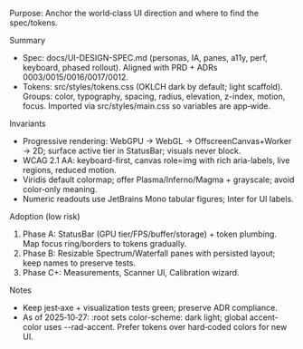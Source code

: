 Purpose: Anchor the world‑class UI direction and where to find the spec/tokens.

Summary

- Spec: docs/UI-DESIGN-SPEC.md (personas, IA, panes, a11y, perf, keyboard, phased rollout). Aligned with PRD + ADRs 0003/0015/0016/0017/0012.
- Tokens: src/styles/tokens.css (OKLCH dark by default; light scaffold). Groups: color, typography, spacing, radius, elevation, z-index, motion, focus. Imported via src/styles/main.css so variables are app‑wide.

Invariants

- Progressive rendering: WebGPU → WebGL → OffscreenCanvas+Worker → 2D; surface active tier in StatusBar; visuals never block.
- WCAG 2.1 AA: keyboard-first, canvas role=img with rich aria-labels, live regions, reduced motion.
- Viridis default colormap; offer Plasma/Inferno/Magma + grayscale; avoid color‑only meaning.
- Numeric readouts use JetBrains Mono tabular figures; Inter for UI labels.

Adoption (low risk)

1. Phase A: StatusBar (GPU tier/FPS/buffer/storage) + token plumbing. Map focus ring/borders to tokens gradually.
2. Phase B: Resizable Spectrum/Waterfall panes with persisted layout; keep names to preserve tests.
3. Phase C+: Measurements, Scanner UI, Calibration wizard.

Notes

- Keep jest‑axe + visualization tests green; preserve ADR compliance.
- As of 2025‑10‑27: :root sets color-scheme: dark light; global accent-color uses --rad-accent. Prefer tokens over hard‑coded colors for new UI.
